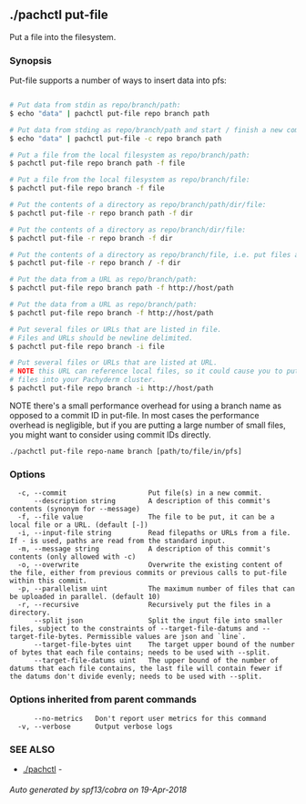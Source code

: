 ## ./pachctl put-file

Put a file into the filesystem.

### Synopsis


Put-file supports a number of ways to insert data into pfs:
```sh

# Put data from stdin as repo/branch/path:
$ echo "data" | pachctl put-file repo branch path

# Put data from stding as repo/branch/path and start / finish a new commit on the branch.
$ echo "data" | pachctl put-file -c repo branch path

# Put a file from the local filesystem as repo/branch/path:
$ pachctl put-file repo branch path -f file

# Put a file from the local filesystem as repo/branch/file:
$ pachctl put-file repo branch -f file

# Put the contents of a directory as repo/branch/path/dir/file:
$ pachctl put-file -r repo branch path -f dir

# Put the contents of a directory as repo/branch/dir/file:
$ pachctl put-file -r repo branch -f dir

# Put the contents of a directory as repo/branch/file, i.e. put files at the top level:
$ pachctl put-file -r repo branch / -f dir

# Put the data from a URL as repo/branch/path:
$ pachctl put-file repo branch path -f http://host/path

# Put the data from a URL as repo/branch/path:
$ pachctl put-file repo branch -f http://host/path

# Put several files or URLs that are listed in file.
# Files and URLs should be newline delimited.
$ pachctl put-file repo branch -i file

# Put several files or URLs that are listed at URL.
# NOTE this URL can reference local files, so it could cause you to put sensitive
# files into your Pachyderm cluster.
$ pachctl put-file repo branch -i http://host/path

```
NOTE there's a small performance overhead for using a branch name as opposed
to a commit ID in put-file.  In most cases the performance overhead is
negligible, but if you are putting a large number of small files, you might
want to consider using commit IDs directly.


```
./pachctl put-file repo-name branch [path/to/file/in/pfs]
```

### Options

```
  -c, --commit                    Put file(s) in a new commit.
      --description string        A description of this commit's contents (synonym for --message)
  -f, --file value                The file to be put, it can be a local file or a URL. (default [-])
  -i, --input-file string         Read filepaths or URLs from a file.  If - is used, paths are read from the standard input.
  -m, --message string            A description of this commit's contents (only allowed with -c)
  -o, --overwrite                 Overwrite the existing content of the file, either from previous commits or previous calls to put-file within this commit.
  -p, --parallelism uint          The maximum number of files that can be uploaded in parallel. (default 10)
  -r, --recursive                 Recursively put the files in a directory.
      --split json                Split the input file into smaller files, subject to the constraints of --target-file-datums and --target-file-bytes. Permissible values are json and `line`.
      --target-file-bytes uint    The target upper bound of the number of bytes that each file contains; needs to be used with --split.
      --target-file-datums uint   The upper bound of the number of datums that each file contains, the last file will contain fewer if the datums don't divide evenly; needs to be used with --split.
```

### Options inherited from parent commands

```
      --no-metrics   Don't report user metrics for this command
  -v, --verbose      Output verbose logs
```

### SEE ALSO
* [./pachctl](./pachctl.md)	 - 

###### Auto generated by spf13/cobra on 19-Apr-2018
